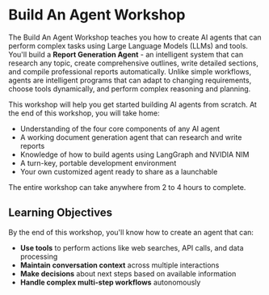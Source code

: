 # Build An Agent Workshop

The Build An Agent Workshop teaches you how to create AI agents that can perform complex tasks using Large Language Models (LLMs) and tools. You'll build a **Report Generation Agent** - an intelligent system that can research any topic, create comprehensive outlines, write detailed sections, and compile professional reports automatically. Unlike simple workflows, agents are intelligent programs that can adapt to changing requirements, choose tools dynamically, and perform complex reasoning and planning.

This workshop will help you get started building AI agents from scratch. At the end of this workshop, you will take home:

* Understanding of the four core components of any AI agent
* A working document generation agent that can research and write reports
* Knowledge of how to build agents using LangGraph and NVIDIA NIM
* A turn-key, portable development environment
* Your own customized agent ready to share as a launchable

The entire workshop can take anywhere from 2 to 4 hours to complete.

## Learning Objectives

By the end of this workshop, you'll know how to create an agent that can:
- **Use tools** to perform actions like web searches, API calls, and data processing
- **Maintain conversation context** across multiple interactions
- **Make decisions** about next steps based on available information
- **Handle complex multi-step workflows** autonomously


